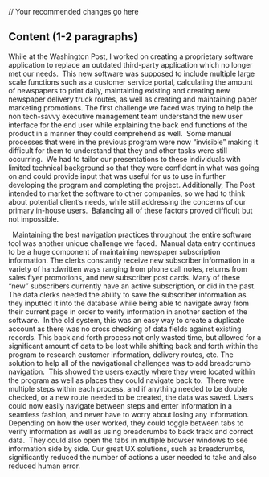 // Your recommended changes go here

## Content (1-2 paragraphs)
  While at the Washington Post, I worked on creating a proprietary software application to replace an outdated third-party application which no longer met our needs.  This new software was supposed to include multiple large scale functions such as a customer service portal, calculating the amount of newspapers to print daily, maintaining existing and creating new newspaper delivery truck routes, as well as creating and maintaining paper marketing promotions.  The first challenge we faced was trying to help the non tech-savvy executive management team understand the new user interface for the end user while explaining the back end functions of the product in a manner they could comprehend as well.  Some manual processes that were in the previous program were now “invisible” making it difficult for them to understand that they and other tasks were still occurring.  We had to tailor our presentations to these individuals with limited technical background so that they were confident in what was going on and could provide input that was useful for us to use in further developing the program and completing the project.  Additionally, The Post intended to market the software to other companies, so we had to think about potential client’s needs, while still addressing the concerns of our primary in-house users.  Balancing all of these factors proved difficult but not impossible.
  
  Maintaining the best navigation practices throughout the entire software tool was another unique challenge we faced.  Manual data entry continues to be a huge component of maintaining newspaper subscription information.  The clerks constantly receive new subscriber information in a variety of handwritten ways ranging from phone call notes, returns from sales flyer promotions, and new subscriber post cards.  Many of these “new” subscribers currently have an active subscription, or did in the past.  The data clerks needed the ability to save the subscriber information as they inputted it into the database while being able to navigate away from their current page in order to verify information in another section of the software.  In the old system, this was an easy way to create a duplicate account as there was no cross checking of data fields against existing records.  This back and forth process not only wasted time, but allowed for a significant amount of data to be lost while shifting back and forth within the program to research customer information, delivery routes, etc.  The solution to help all of the navigational challenges was to add breadcrumb navigation.  This showed the users exactly where they were located within the program as well as places they could navigate back to.  There were multiple steps within each process, and if anything needed to be double checked, or a new route needed to be created, the data was saved.  Users could now easily navigate between steps and enter information in a seamless fashion, and never have to worry about losing any information.  Depending on how the user worked, they could toggle between tabs to verify information as well as using breadcrumbs to back track and correct data.  They could also open the tabs in multiple browser windows to see information side by side.  Our great UX solutions, such as breadcrumbs, significantly reduced the number of actions a user needed to take and also reduced human error.

